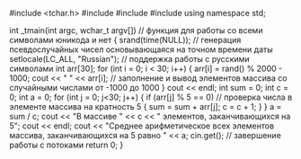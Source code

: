 ﻿#include <tchar.h>
#include <iostream>
#include <string>
#include <ctime>
using namespace std;

int _tmain(int argc, wchar_t argv[]) // функция для работы со всеми символами юникода и нет
{
	srand(time(NULL)); // генерация псевдослучайных чисел основывающаяся на точном времени даты
	setlocale(LC_ALL, "Russian"); // поддержка работы с русскими символами
	int arr[30];
	for (int i = 0; i < 30; i++)
	{
		arr[i] = rand() % 2000 - 1000;
		cout << " " << arr[i]; // заполнение и вывод элементов массива со случайными числами от -1000 до 1000
	}
	cout << endl;
	int sum = 0;
	int c = 0;
	int a = 0;
	for (int j = 0; j<30; j++)
	{
		if (arr[j] % 5 == 0) // проверка числа в элементе массива на кратность 5
		{ 
			sum = sum + arr[j]; 
			c = c + 1; 
		}
	}
	a = sum / c;
	cout << "В массиве " << c << " элементов, заканчивающихся на 5";
	cout << endl;
	cout << "Среднее арифметическое всех элементов массива, заканчивающихся на 5 равно " << a;
	cin.get(); // завершение работы с потоками
	return 0;
}